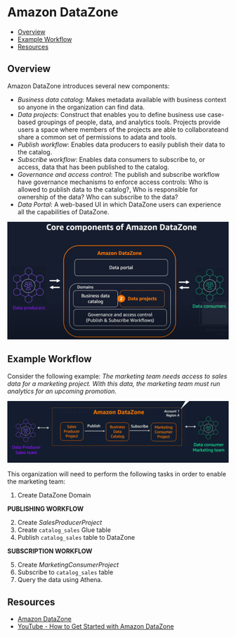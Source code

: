 # Amazon DataZone

- [Overview](#overview)
- [Example Workflow](#example-workflow)
- [Resources](#resources)

## Overview

Amazon DataZone introduces several new components:
- *Business data catalog*: Makes metadata available with business context so anyone in the organization can find data.
- *Data projects*: Construct that enables you to define business use case-based groupings of people, data, and analytics tools. Projects provide users a space where members of the  projects are able to collaborateand share a common set of permissions to adata and tools.
- *Publish workflow*: Enables data producers to easily publish their data to the catalog.
- *Subscribe workflow*: Enables data consumers to subscribe to, or access, data that has been published to the catalog.
- *Governance and access control*: The publish and subscribe workflow have governance mechanisms to enforce access controls: Who is allowed to publish data to the catalog?, Who is responsible for ownership of the data? Who can subscribe to the data?
- *Data Portal*: A web-based UI in which DataZone users can experience all the capabilities of DataZone.

<img src="./images/AmazonDataZone.png" width="700px">

## Example Workflow

Consider the following example: *The marketing team needs access to sales data for a marketing project. With this data, the marketing team must run analytics for an upcoming promotion.*  

<img src="./images/SampleWorkflow.png" width="700px">

This organization will need to perform the following tasks in order to enable the marketing team:

1. Create DataZone Domain

**PUBLISHING WORKFLOW**

2. Create *SalesProducerProject*
3. Create `catalog_sales` Glue table
4. Publish `catalog_sales` table to DataZone

**SUBSCRIPTION WORKFLOW**

5. Create *MarketingConsumerProject*
6. Subscribe to `catalog_sales` table
7. Query the data using Athena.

## Resources

- [Amazon DataZone](https://aws.amazon.com/datazone/) 
- [YouTube - How to Get Started with Amazon DataZone](https://www.youtube.com/watch?v=9iAvHR1_CiA)

